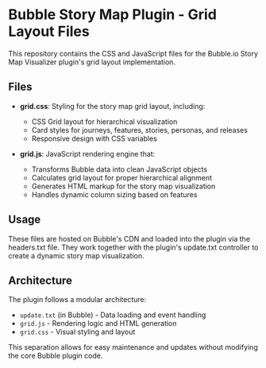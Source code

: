 # Bubble Story Map Plugin - Grid Layout Files

This repository contains the CSS and JavaScript files for the Bubble.io Story Map Visualizer plugin's grid layout implementation.

## Files

- **grid.css**: Styling for the story map grid layout, including:
  - CSS Grid layout for hierarchical visualization
  - Card styles for journeys, features, stories, personas, and releases
  - Responsive design with CSS variables
  
- **grid.js**: JavaScript rendering engine that:
  - Transforms Bubble data into clean JavaScript objects
  - Calculates grid layout for proper hierarchical alignment
  - Generates HTML markup for the story map visualization
  - Handles dynamic column sizing based on features

## Usage

These files are hosted on Bubble's CDN and loaded into the plugin via the headers.txt file. They work together with the plugin's update.txt controller to create a dynamic story map visualization.

## Architecture

The plugin follows a modular architecture:
- `update.txt` (in Bubble) - Data loading and event handling
- `grid.js` - Rendering logic and HTML generation
- `grid.css` - Visual styling and layout

This separation allows for easy maintenance and updates without modifying the core Bubble plugin code.
